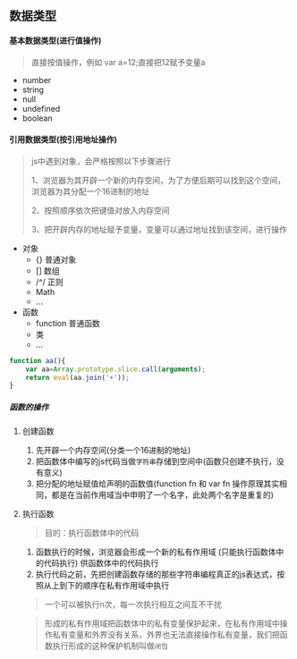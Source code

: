 ## 数据类型

#### 基本数据类型(进行值操作)

> 直接按值操作，例如 var a=12;直接把12赋予变量a

- number
- string
- null
- undefined
- boolean

#### 引用数据类型(按引用地址操作)

> js中遇到对象，会严格按照以下步骤进行
>
> 1、浏览器为其开辟一个新的内存空间，为了方便后期可以找到这个空间，浏览器为其分配一个16进制的地址
>
> 2、按照顺序依次把键值对放入内存空间
>
> 3、把开辟内存的地址赋予变量，变量可以通过地址找到该空间，进行操作

- 对象
  - {}  普通对象
  - []  数组
  - /^/  正则
  - Math   
  - ...
- 函数
  - function  普通函数
  - 类
  - ...

```javascript
function aa(){
    var aa=Array.prototype.slice.call(arguments);
    return eval(aa.join('+'));
}
```

##### 函数的操作

1. 创建函数

   1. 先开辟一个内存空间(分类一个16进制的地址)
   2. 把函数体中编写的js代码当做`字符串`存储到空间中(函数只创建不执行，没有意义)
   3. 把分配的地址赋值给声明的函数值(function fn 和 var fn 操作原理其实相同，都是在当前作用域当中申明了一个名字，此处两个名字是重复的)

2. 执行函数

   > 目的：执行函数体中的代码

   1. 函数执行的时候，浏览器会形成一个新的私有作用域 (只能执行函数体中的代码执行) 供函数体中的代码执行
   2. 执行代码之前，先把创建函数存储的那些字符串编程真正的js表达式，按照从上到下的顺序在私有作用域中执行

   > 一个可以被执行n次，每一次执行相互之间互不干扰

   > 形成的私有作用域把函数体中的私有变量保护起来，在私有作用域中操作私有变量和外界没有关系，外界也无法直接操作私有变量，我们把函数执行形成的这种保护机制叫做`闭包`